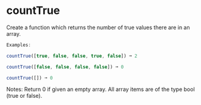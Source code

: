 # countTrue

Create a function which returns the number of true values there are in an array.

```js
Examples:

countTrue([true, false, false, true, false]) ➞ 2

countTrue([false, false, false, false]) ➞ 0

countTrue([]) ➞ 0

```
Notes:
Return 0 if given an empty array.
All array items are of the type bool (true or false).